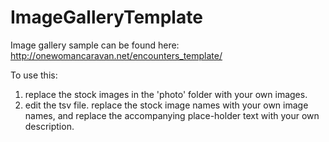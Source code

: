 # ImageGalleryTemplate

Image gallery sample can be found here: http://onewomancaravan.net/encounters_template/

To use this: 
1) replace the stock images in the 'photo' folder with your own images. 
2) edit the tsv file. replace the stock image names with your own image names, and replace the accompanying place-holder text with your own description.  

